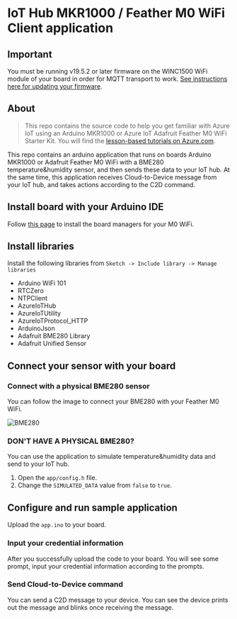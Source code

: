 # IoT Hub MKR1000 / Feather M0 WiFi Client application

## Important

You must be running v19.5.2 or later firmware on the WINC1500 WiFi module of your board in order for MQTT transport to work. [See instructions here for updating your firmware](https://www.arduino.cc/en/Tutorial/FirmwareUpdater).


## About

> This repo contains the source code to help you get familiar with Azure IoT using an Arduino MKR1000 or Azure IoT Adafruit Feather M0 WiFi Starter Kit. You will find the [lesson-based tutorials on Azure.com](https://docs.microsoft.com/en-us/azure/iot-hub/iot-hub-adafruit-feather-m0-wifi-kit-arduino-get-started).

This repo contains an arduino application that runs on boards Arduino MKR1000 or Adafruit Feather M0 WiFi with a BME280 temperature&humidity sensor, and then sends these data to your IoT hub. At the same time, this application receives Cloud-to-Device message from your IoT hub, and takes actions according to the C2D command. 

## Install board with your Arduino IDE
Follow [this page](https://learn.adafruit.com/adafruit-feather-m0-wifi-atwinc1500/using-with-arduino-ide) to install the board managers for your M0 WiFi.

## Install libraries
Install the following libraries from `Sketch -> Include library -> Manage libraries`

* Arduino WiFi 101
* RTCZero
* NTPClient
* AzureIoTHub
* AzureIoTUtility
* AzureIoTProtocol_HTTP
* ArduinoJson
* Adafruit BME280 Library
* Adafruit Unified Sensor

## Connect your sensor with your board
### Connect with a physical BME280 sensor
You can follow the image to connect your BME280 with your Feather M0 WiFi.

![BME280](https://docs.microsoft.com/en-us/azure/iot-hub/media/iot-hub-adafruit-feather-m0-wifi-get-started/3_connections_on_breadboard.png)

### DON'T HAVE A PHYSICAL BME280?
You can use the application to simulate temperature&humidity data and send to your IoT hub.
1. Open the `app/config.h` file.
2. Change the `SIMULATED_DATA` value from `false` to `true`.

## Configure and run sample application
Upload the `app.ino` to your board.

### Input your credential information
After you successfully upload the code to your board. You will see some prompt, input your credential information according to the prompts.

### Send Cloud-to-Device command
You can send a C2D message to your device. You can see the device prints out the message and blinks once receiving the message.
